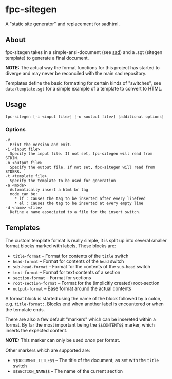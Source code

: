 # fpc-sitegen
A "static site generator" and replacement for sadhtml.

## About
fpc-sitegen takes in a simple-ansi-document (see [sad](https://github.com/FelixEcker/sad)) and a
.sgt (sitegen template) to generate a final document.

**NOTE:** The actual way the format functions for this project has started to
diverge and may never be reconciled with the main sad repository.

Templates define the basic formatting for certain kinds of "switches", see `data/template.sgt` for
a simple example of a template to convert to HTML.

## Usage
```
fpc-sitegen [-i <input file>] [-o <output file>] [additional options]
```

### Options
```
-V
  Print the version and exit.
-i <input file>
  Specify the input file. If not set, fpc-sitegen will read from STDIN.
-o <output file>
  Specify the output file. If not set, fpc-sitegen will read from STDERR.
-t <template file>
  Specify the template to be used for generation
-a <mode>
  Automatically insert a html br tag
  mode can be:
    * lf : Causes the tag to be inserted after every linefeed
    * el : Causes the tag to be inserted at every empty line
-d <name> <file>
  Define a name associated to a file for the insert switch.
```

## Templates
The custom template format is really simple, it is split up into several smaller
format blocks marked with labels. These blocks are:

* `title-format` – Format for contents of the `title` switch
* `head-format` – Format for contents of the `head` switch
* `sub-head-format` – Format for the contents of the `sub-head` switch
* `text-format` – Format for text contents of a section
* `section-format` – Format for sections
* `root-section-format` – Format for the (implicitly created) root-section
* `output-format` – Base format around the actual contents

A format block is started using the name of the block followed by a colon, e.g.
`title-format:`. Blocks end when another label is encountered or when the
template ends.

There are also a few default "markers" which can be insereted within a format.
By far the most important being the `$$CONTENT$$` marker, which inserts the
expected content.

**NOTE:** This marker can only be used *once* per format.

Other markers which are supported are:
* `$$DOCUMENT_TITLE$$` – The title of the document, as set with the `title` switch
* `$$SECTION_NAME$$` – The name of the current section
